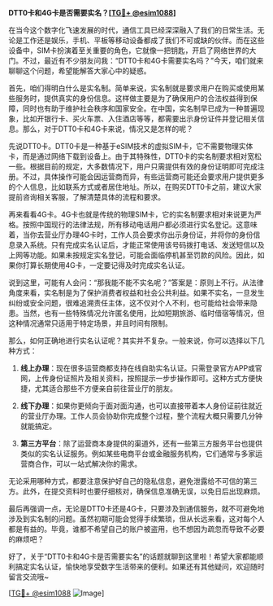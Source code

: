 **DTT0卡和4G卡是否需要实名？[[TG💪+ @esim1088](https://t.me/s/esim1088)]**

在当今这个数字化飞速发展的时代，通信工具已经深深融入了我们的日常生活。无论是工作还是娱乐，手机、平板等移动设备都成了我们不可或缺的伙伴。而在这些设备中，SIM卡扮演着至关重要的角色，它就像一把钥匙，开启了网络世界的大门。不过，最近有不少朋友问我：“DTT0卡和4G卡需要实名吗？”今天，咱们就来聊聊这个问题，希望能解答大家心中的疑惑。

首先，咱们得明白什么是实名制。简单来说，实名制就是要求用户在购买或使用某些服务时，提供真实的身份信息。这样做主要是为了确保用户的合法权益得到保障，同时也有助于维护社会秩序和国家安全。在中国，实名制早已成为一种普遍现象，比如开银行卡、买火车票、入住酒店等等，都需要出示身份证件并登记相关信息。那么，对于DTT0卡和4G卡来说，情况又是怎样的呢？

先说DTT0卡。DTT0卡是一种基于eSIM技术的虚拟SIM卡，它不需要物理实体卡，而是通过网络下载到设备上。由于其特殊性，DTT0卡的实名制要求相对宽松一些。根据目前的规定，大多数情况下，用户只需提供有效的身份证明即可完成注册。不过，具体操作可能会因运营商而异，有些运营商可能还会要求用户提供更多的个人信息，比如联系方式或者居住地址。所以，在购买DTT0卡之前，建议大家提前咨询相关客服，了解清楚具体的流程和要求。

再来看看4G卡。4G卡也就是传统的物理SIM卡，它的实名制要求相对来说更为严格。按照中国现行的法律法规，所有移动电话用户都必须进行实名登记。这意味着，当你去营业厅办理4G卡时，工作人员会要求你出示身份证，并将你的身份信息录入系统。只有完成实名认证后，才能正常使用该号码拨打电话、发送短信以及上网等功能。如果未按规定实名登记，可能会面临停机甚至罚款的风险。因此，如果你打算长期使用4G卡，一定要记得及时完成实名认证。

说到这里，可能有人会问：“那我能不能不实名呢？”答案是：原则上不行。从法律角度来看，实名制是为了保护消费者权益和社会公共利益。如果不实名，一旦发生纠纷或安全问题，很难追溯责任主体，这不仅对个人不利，也可能给社会带来隐患。当然，也有一些特殊情况允许匿名使用，比如短期旅游、临时借宿等情况，但这种情况通常只适用于特定场景，并且时间有限制。

那么，如何正确地进行实名认证呢？其实并不复杂。一般来说，你可以选择以下几种方式：

1. **线上办理**：现在很多运营商都支持在线自助实名认证。只需登录官方APP或官网，上传身份证照片及相关资料，按照提示一步步操作即可。这种方式方便快捷，尤其适合那些不方便亲自前往营业厅的朋友。

2. **线下办理**：如果你更倾向于面对面沟通，也可以直接带着本人身份证前往就近的营业厅办理。工作人员会协助你完成整个过程，整个流程大概只需要几分钟就能搞定。

3. **第三方平台**：除了运营商本身提供的渠道外，还有一些第三方服务平台也提供类似的实名认证服务。例如某些电商平台或金融服务机构，它们通常与多家运营商合作，可以一站式解决你的需求。

无论采用哪种方式，都要注意保护好自己的隐私信息，避免泄露给不可信的第三方。此外，在提交资料时也要仔细核对，确保信息准确无误，以免日后出现麻烦。

最后再强调一点，无论是DTT0卡还是4G卡，只要涉及到通信服务，就不可避免地涉及到实名制的问题。虽然初期可能会觉得手续繁琐，但从长远来看，这对每个人都是有益的。毕竟，谁都不希望自己的账户被盗用，也不想因为疏忽而导致不必要的麻烦吧？

好了，关于“DTT0卡和4G卡是否需要实名”的话题就聊到这里啦！希望大家都能顺利搞定实名认证，愉快地享受数字生活带来的便利。如果还有其他疑问，欢迎随时留言交流哦~

[[TG💪+ @esim1088](https://t.me/s/esim1088) ![Image](https://i.postimg.cc/4NQfJmqS/Snipaste-2025-05-13-00-14-12.png)]